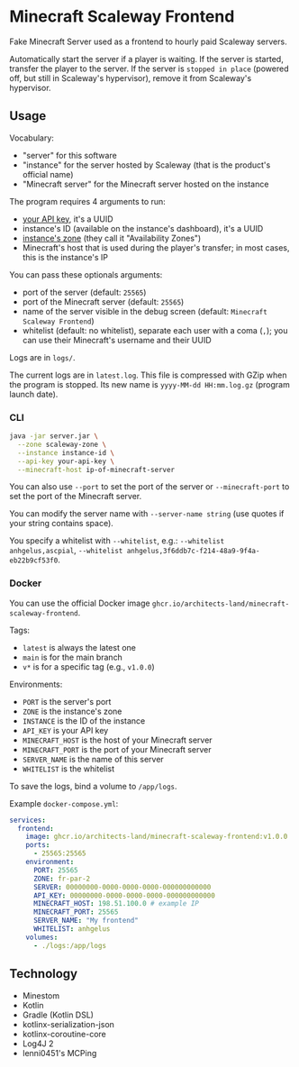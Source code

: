 # Minecraft Scaleway Frontend

Fake Minecraft Server used as a frontend to hourly paid Scaleway servers.

Automatically start the server if a player is waiting.
If the server is started, transfer the player to the server.
If the server is `stopped in place` (powered off, but still in Scaleway's hypervisor), remove it from Scaleway's hypervisor.

## Usage

Vocabulary:
- "server" for this software
- "instance" for the server hosted by Scaleway (that is the product's official name)
- "Minecraft server" for the Minecraft server hosted on the instance 

The program requires 4 arguments to run:
- [your API key](https://www.scaleway.com/en/docs/iam/how-to/create-api-keys/), it's a UUID
- instance's ID (available on the instance's dashboard), it's a UUID
- [instance's zone](https://www.scaleway.com/en/docs/instances/concepts/#availability-zone) (they call it "Availability Zones")
- Minecraft's host that is used during the player's transfer; in most cases, this is the instance's IP

You can pass these optionals arguments:
- port of the server (default: `25565`)
- port of the Minecraft server (default: `25565`)
- name of the server visible in the debug screen (default: `Minecraft Scaleway Frontend`)
- whitelist (default: no whitelist), separate each user with a coma (`,`); you can use their Minecraft's username and their UUID

Logs are in `logs/`.

The current logs are in `latest.log`.
This file is compressed with GZip when the program is stopped.
Its new name is `yyyy-MM-dd HH:mm.log.gz` (program launch date).

### CLI
```bash
java -jar server.jar \
  --zone scaleway-zone \
  --instance instance-id \
  --api-key your-api-key \
  --minecraft-host ip-of-minecraft-server
```

You can also use `--port` to set the port of the server or `--minecraft-port` to set the port
of the Minecraft server.

You can modify the server name with `--server-name string` (use quotes if your string contains space).

You specify a whitelist with `--whitelist`, e.g.: `--whitelist anhgelus,ascpial`, 
`--whitelist anhgelus,3f6ddb7c-f214-48a9-9f4a-eb22b9cf53f0`.

### Docker

You can use the official Docker image `ghcr.io/architects-land/minecraft-scaleway-frontend`.

Tags:
- `latest` is always the latest one
- `main` is for the main branch
- `v*` is for a specific tag (e.g., `v1.0.0`)

Environments:
- `PORT` is the server's port
- `ZONE` is the instance's zone
- `INSTANCE` is the ID of the instance
- `API_KEY` is your API key
- `MINECRAFT_HOST` is the host of your Minecraft server
- `MINECRAFT_PORT` is the port of your Minecraft server
- `SERVER_NAME` is the name of this server
- `WHITELIST` is the whitelist

To save the logs, bind a volume to `/app/logs`.

Example `docker-compose.yml`:
```yml
services:
  frontend:
    image: ghcr.io/architects-land/minecraft-scaleway-frontend:v1.0.0
    ports:
      - 25565:25565
    environment:
      PORT: 25565
      ZONE: fr-par-2
      SERVER: 00000000-0000-0000-0000-000000000000
      API_KEY: 00000000-0000-0000-0000-000000000000
      MINECRAFT_HOST: 198.51.100.0 # example IP
      MINECRAFT_PORT: 25565
      SERVER_NAME: "My frontend"
      WHITELIST: anhgelus
    volumes:
      - ./logs:/app/logs
```

## Technology

- Minestom
- Kotlin
- Gradle (Kotlin DSL)
- kotlinx-serialization-json
- kotlinx-coroutine-core
- Log4J 2
- lenni0451's MCPing